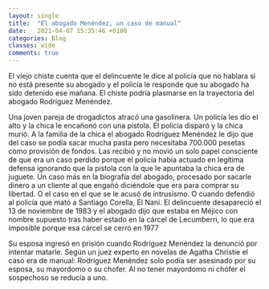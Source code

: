 ```yaml
---
layout: single
title:  "El abogado Menéndez, un caso de manual"
date:   2021-04-07 15:35:46 +0100
categories: Blog
classes: wide
comments: true
---
```


El viejo chiste cuenta que el delincuente le dice al policía que no hablara si no está presente su abogado y el policía le responde que su abogado ha sido detenido ese mañana. El chiste podría plasmarse en la trayectoria del abogado Rodríguez Menéndez.

Una joven pareja de drogadictos atracó una gasolinera. Un policía les dio el alto y la chica le encañonó con una pistola. El policía disparó y la chica murió. A la familia de la chica el abogado Rodríguez Menéndez le dijo que del caso se podía sacar mucha pasta pero necesitaba 700.000 pesetas como provisión de fondos. Las recibió y no movió un solo papel consciente de que era un caso perdido porque el policía había actuado en legítima defensa ignorando que la pistola con la que le apuntaba la chica era de juguete. Un caso más en la biografía del abogado, procesado  por sacarle dinero a un cliente al que engañó diciéndole que era para comprar su libertad. O el caso en el que se le acusó  de intrusismo. O cuando defendió al policía que mató a Santiago Corella, El Nani. El delincuente desapareció  el 13 de noviembre de 1983 y el abogado dijo que estaba en Méjico con nombre supuesto tras haber estado en la cárcel de Lecumberri, lo que era imposible porque esa cárcel se cerró en 1977

Su esposa ingresó en prisión cuando Rodríguez Menéndez la denunció por intentar matarle. Según un juez experto en novelas de Agatha Christie el caso era de manual: Rodríguez  Menéndez solo podía ser asesinado por su esposa, su mayordomo o su chofer. Al no tener mayordomo ni chófer el sospechoso se reducía a uno.